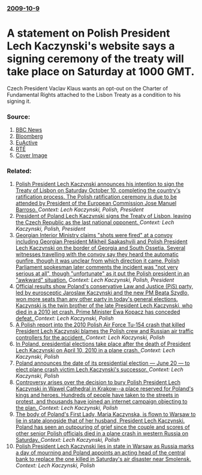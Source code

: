 ### [2009-10-9](/news/2009/10/9/index.md)

#  A statement on Polish President Lech Kaczynski's website says a signing ceremony of the treaty will take place on Saturday at 1000 GMT. 

Czech President Vaclav Klaus wants an opt-out on the Charter of Fundamental Rights attached to the Lisbon Treaty as a condition to his signing it.


### Source:

1. [BBC News](http://www.irishtimes.com/newspaper/world/2009/1010/1224256345693.html)
2. [Bloomberg](http://www.bloomberg.com/apps/news?pid=20601087&sid=aldhF9W6mYus)
3. [EuActive](http://www.euractiv.com/en/future-eu/polish-president-sign-lisbon-treaty-saturday/article-186219)
4. [RTÉ](http://www.rte.ie/news/2009/1009/eulisbon.html)
4. [Cover Image](https://img.rasset.ie/0001e14e-1600.jpg)

### Related:

1. [ Polish President Lech Kaczynski announces his intention to sign the Treaty of Lisbon on Saturday October 10, completing the country's ratification process. The Polish ratification ceremony is due to be attended by President of the European Commission Jose Manuel Barroso. ](/news/2009/10/8/polish-president-lech-kaczyaski-announces-his-intention-to-sign-the-treaty-of-lisbon-on-saturday-october-10-completing-the-country-s-rati.md) _Context: Lech Kaczynski, Polish, President_
2. [ President of Poland Lech Kaczynski signs the Treaty of Lisbon, leaving the Czech Republic as the last national opponent. ](/news/2009/10/10/president-of-poland-lech-kaczyaski-signs-the-treaty-of-lisbon-leaving-the-czech-republic-as-the-last-national-opponent.md) _Context: Lech Kaczynski, Polish, President_
3. [ Georgian Interior Ministry claims "shots were fired" at a convoy including Georgian President Mikheil Saakashvili and Polish President Lech Kaczynski on the border of Georgia and South Ossetia. Several witnesses travelling with the convoy say they heard the automatic gunfire, though it was unclear from which direction it came. Polish Parliament spokesman later comments the incident was "not very serious at all", though "unfortunate" as it put the Polish president in an "awkward" situation.](/news/2008/11/24/georgian-interior-ministry-claims-shots-were-fired-at-a-convoy-including-georgian-president-mikheil-saakashvili-and-polish-president-lech.md) _Context: Lech Kaczynski, Polish, President_
4. [Official results show Poland's conservative Law and Justice (PiS) party, led by eurosceptic Jaroslaw Kaczynski and the new PM Beata Szydlo, won more seats than any other party in today's general elections. Kaczynski is the twin brother of the late President Lech Kaczynski, who died in a 2010 jet crash. Prime Minister Ewa Kopacz has conceded defeat. ](/news/2015/10/25/official-results-show-poland-s-conservative-law-and-justice-pis-party-led-by-eurosceptic-jarosaaw-kaczyaski-and-the-new-pm-beata-szyda.md) _Context: Lech Kaczynski, Polish_
5. [A Polish report into the 2010 Polish Air Force Tu-154 crash that killed President Lech Kaczynski blames the Polish crew and Russian air traffic controllers for the accident. ](/news/2011/07/29/a-polish-report-into-the-2010-polish-air-force-tu-154-crash-that-killed-president-lech-kaczyaski-blames-the-polish-crew-and-russian-air-tra.md) _Context: Lech Kaczynski, Polish_
6. [In Poland, presidential elections take place after the death of President Lech Kaczynski on April 10, 2010 in a plane crash. ](/news/2010/06/20/in-poland-presidential-elections-take-place-after-the-death-of-president-lech-kaczyaski-on-april-10-2010-in-a-plane-crash.md) _Context: Lech Kaczynski, Polish_
7. [Poland announces the date of its presidential election &mdash; June 20 &mdash; to elect plane crash victim Lech Kaczynski's successor. ](/news/2010/04/21/poland-announces-the-date-of-its-presidential-election-mdash-june-20-mdash-to-elect-plane-crash-victim-lech-kaczyaski-s-successor.md) _Context: Lech Kaczynski, Polish_
8. [Controversy arises over the decision to bury Polish President Lech Kaczynski in Wawel Cathedral in Krakow--a place reserved for Poland's kings and heroes. Hundreds of people have taken to the streets in protest, and thousands have joined an internet campaign objecting to the plan. ](/news/2010/04/14/controversy-arises-over-the-decision-to-bury-polish-president-lech-kaczyaski-in-wawel-cathedral-in-kraka3waa-place-reserved-for-poland-s.md) _Context: Lech Kaczynski, Polish_
9. [The body of Poland's First Lady, Maria Kaczynska, is flown to Warsaw to lie in state alongside that of her husband, President Lech Kaczynski. Poland has seen an outpouring of grief since the couple and scores of other senior Polish officials died in a plane crash in western Russia on Saturday. ](/news/2010/04/13/the-body-of-poland-s-first-lady-maria-kaczyaska-is-flown-to-warsaw-to-lie-in-state-alongside-that-of-her-husband-president-lech-kaczyas.md) _Context: Lech Kaczynski, Polish_
10. [Polish President Lech Kaczynski lies in state in Warsaw as Russia marks a day of mourning and Poland appoints an acting head of the central bank to replace the one killed in Saturday's air disaster near Smolensk. ](/news/2010/04/12/polish-president-lech-kaczyaski-lies-in-state-in-warsaw-as-russia-marks-a-day-of-mourning-and-poland-appoints-an-acting-head-of-the-central.md) _Context: Lech Kaczynski, Polish_
